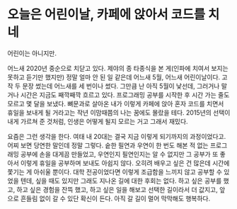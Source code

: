 #  오늘은 어린이날, 카페에 앉아서 코드를 치네

어린이는 아니지만. 

  어느새 2020년 중순으로 치닫고 있다. 제야의 종 타종식을 본 게(인파에 치여서 보지는 못하고 듣기만 했지만) 정말 얼마 안 된 일 같은데 어느새 5월, 어느새 어린이날이다. 고작 두 문장 썼는데 어느새를 세 번이나 썼다. 그만큼 난 아직 5월이 낯선데, 그러거나 말거나 시간은 지금도 째깍째깍 흐르고 있다. 프로그래밍 공부를 시작한 후 시간 가는 줄도 모르고 몇 달을 보냈다. 뼈문과로 살아온 내가 이렇게 카페에 앉아 혼자 코드를 치면서 휴일을 보내게 될 거라고는 작년 이맘때쯤의 나는 꿈에도 몰랐을 테다. 2015년의 선택이 내게 가르쳐 준 것처럼, 인생은 어떻게 될지 모르는 거고 그래서 재밌다.

  요즘은 그런 생각을 한다. 여태 내 20대는 결국 지금 이렇게 되기까지의 과정이었다고. 어찌 보면 당연한 말인데 정말 그렇다. 숱한 필연과 우연이 한 번도 해본 적 없는 프로그래밍 공부에 손을 대게끔 만들었고, 우연인지 필연인지는 알 수 없지만 그 공부가 또 좋아서 이렇게 휴일을 공부하며 보내도 아쉽지 않다. 오히려 배우고 싶은 건 많은데 시간에 쫓기는 게 아쉬울 뿐이다. 대학 전공이었다면 이렇게 조급함을 느끼지 않고 공부할 수 있었을 텐데, 싶을 때도 있지만 그래도 지나온 길에 대한 후회는 없다. 하고 싶은 공부를 했고, 하고 싶은 경험을 잔뜩 했고, 하고 싶은 일을 해보고 선택한 길이라서 더 값지고, 앞으로 흔들림 없이 갈 수 있단 확신이 든다. 아직 갈 길이 멀어 막막해도 행복하다. 
